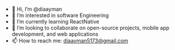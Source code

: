 - 👋 Hi, I’m @diaayman
- 👀 I’m interested in software Engineering
- 🌱 I’m currently learning ReactNative
- 💞️ I’m looking to collaborate on open-source projects, mobile app development, and web applications
- 📫 How to reach me: diaayman5173@gmail.com


<!---
diaayman/diaayman is a ✨ special ✨ repository because its `README.md` (this file) appears on your GitHub profile.
You can click the Preview link to take a look at your changes.
--->

